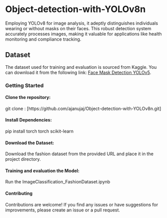 # Object-detection-with-YOLOv8n
Employing YOLOv8 for image analysis, it adeptly distinguishes individuals wearing or without masks on their faces. This robust detection system accurately processes images, making it valuable for applications like health monitoring and compliance tracking.


## Dataset
The dataset used for training and evaluation is sourced from Kaggle. You can download it from the following link: [Face Mask Detection YOLOv5](https://www.kaggle.com/datasets/deepakat002/face-mask-detection-yolov5).


<h3>Getting Started</h3>

<h4>Clone the repository:</h4>
git clone : [https://github.com/ajanujaj/Object-detection-with-YOLOv8n.git]


<h4>Install Dependencies:</h4>
pip install torch torch scikit-learn


<h4>Download the Dataset:</h4>
  Download the fashion dataset from the provided URL and place it in the project directory.

<h4>Training and evaluation the Model:</h4>
  Run the ImageClassification_FashionDataset.ipynb

<h4>Contributing</h4>
Contributions are welcome! If you find any issues or have suggestions for improvements, please create an issue or a pull request.
